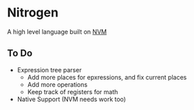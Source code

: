 # Nitrogen

A high level language built on [NVM](https://github.com/jonahisadev/nitrogen-vm)

## To Do

* Expression tree parser
	* Add more places for epxressions, and fix current places
	* Add more operations
	* Keep track of registers for math
* Native Support (NVM needs work too)